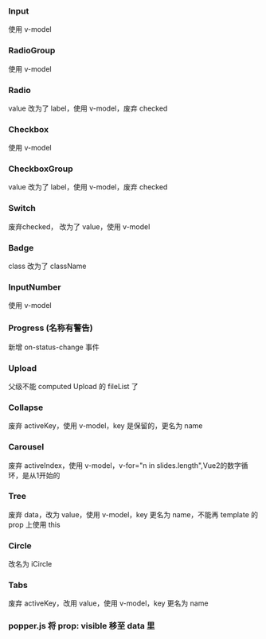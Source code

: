 ### Input
使用 v-model
### RadioGroup
使用 v-model
### Radio
value 改为了 label，使用 v-model，废弃 checked
### Checkbox
使用 v-model
### CheckboxGroup
value 改为了 label，使用 v-model，废弃 checked
### Switch
废弃checked， 改为了 value，使用 v-model
### Badge
class 改为了 className
### InputNumber
使用 v-model
### Progress (名称有警告)
新增 on-status-change 事件
### Upload 
父级不能 computed Upload 的 fileList 了
### Collapse
废弃 activeKey，使用 v-model，key 是保留的，更名为 name
### Carousel
废弃 activeIndex，使用 v-model，v-for="n in slides.length",Vue2的数字循环，是从1开始的
### Tree
废弃 data，改为 value，使用 v-model，key 更名为 name，不能再 template 的prop 上使用 this
### Circle
改名为 iCircle
### Tabs
废弃 activeKey，改用 value，使用 v-model，key 更名为 name
### popper.js 将 prop: visible 移至 data 里